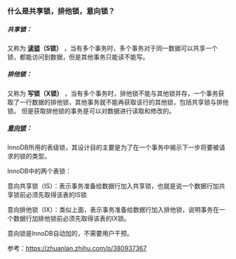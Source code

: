 ### 什么是共享锁，排他锁，意向锁？

##### **共享锁：**

又称为 **[读锁](https://www.zhihu.com/search?q=%E8%AF%BB%E9%94%81&search_source=Entity&hybrid_search_source=Entity&hybrid_search_extra=%7B%22sourceType%22%3A%22article%22%2C%22sourceId%22%3A%22380937367%22%7D)（S锁）** ，当有多个事务时，多个事务对于同一数据可以共享一个锁，都能访问到数据，但是其他事务只能读不能写。

##### **排他锁：**

又称为 **写锁（X锁）** ，当有多个事务时，排他锁不能与其他锁并存，一个事务获取了一行数据的排他锁，其他事务就不能再获取该行的其他锁，包括共享锁与排他锁。  但是获取排他锁的事务是可以对数据进行读取和修改的。


##### [意向锁](https://www.zhihu.com/search?q=%E6%84%8F%E5%90%91%E9%94%81&search_source=Entity&hybrid_search_source=Entity&hybrid_search_extra=%7B%22sourceType%22%3A%22article%22%2C%22sourceId%22%3A%22380937367%22%7D)：

InnoDB所用的表级锁，其设计目的主要是为了在一个事务中揭示下一步将要被请求的锁的类型。

InnoDB中的两个表锁：

意向共享锁（IS）：表示事务准备给数据行加入共享锁，也就是说一个数据行加共享锁前必须先取得该表的IS锁

意向排他锁（IX）：类似上面，表示事务准备给数据行加入排他锁，说明事务在一个数据行加排他锁前必须先取得该表的IX锁。

意向锁是InnoDB自动加的，不需要用户干预。


参考：https://zhuanlan.zhihu.com/p/380937367
